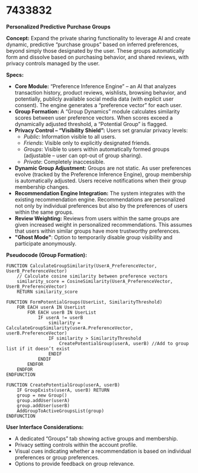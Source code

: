 # 7433832

**Personalized Predictive Purchase Groups**

**Concept:** Expand the private sharing functionality to leverage AI and create dynamic, predictive “purchase groups” based on inferred preferences, beyond simply those designated by the user. These groups automatically form and dissolve based on purchasing behavior, and shared reviews, with privacy controls managed by the user.

**Specs:**

*   **Core Module:** “Preference Inference Engine” – an AI that analyzes transaction history, product reviews, wishlists, browsing behavior, and potentially, publicly available social media data (with explicit user consent). The engine generates a “preference vector” for each user.
*   **Group Formation:** A “Group Dynamics” module calculates similarity scores between user preference vectors.  When scores exceed a dynamically adjusted threshold, a “Potential Group” is flagged.
*   **Privacy Control – “Visibility Shield”:** Users set granular privacy levels:
    *   *Public*:  Information visible to all users.
    *   *Friends*:  Visible only to explicitly designated friends.
    *   *Groups*:  Visible to users within automatically formed groups (adjustable – user can opt-out of group sharing).
    *   *Private*:  Completely inaccessible.
*   **Dynamic Group Adjustment:** Groups are not static.  As user preferences evolve (tracked by the Preference Inference Engine), group membership is automatically adjusted. Users receive notifications when their group membership changes.
*   **Recommendation Engine Integration:** The system integrates with the existing recommendation engine.  Recommendations are personalized not only by individual preferences but also by the preferences of users within the same groups.
*   **Review Weighting:** Reviews from users within the same groups are given increased weight in personalized recommendations. This assumes that users within similar groups have more trustworthy preferences.
*   **"Ghost Mode"**: Option to temporarily disable group visibility and participate anonymously.

**Pseudocode (Group Formation):**

```
FUNCTION CalculateGroupSimilarity(UserA_PreferenceVector, UserB_PreferenceVector)
    // Calculate cosine similarity between preference vectors
    similarity_score = CosineSimilarity(UserA_PreferenceVector, UserB_PreferenceVector)
    RETURN similarity_score

FUNCTION FormPotentialGroups(UserList, SimilarityThreshold)
    FOR EACH userA IN UserList
        FOR EACH userB IN UserList
            IF userA != userB
                similarity = CalculateGroupSimilarity(userA.PreferenceVector, userB.PreferenceVector)
                IF similarity > SimilarityThreshold
                    CreatePotentialGroup(userA, userB) //Add to group list if it doesn’t exist
                ENDIF
            ENDIF
        ENDFOR
    ENDFOR
ENDFUNCTION

FUNCTION CreatePotentialGroup(userA, userB)
    IF GroupExists(userA, userB) RETURN
    group = new Group()
    group.addUser(userA)
    group.addUser(userB)
    AddGroupToActiveGroupsList(group)
ENDFUNCTION
```

**User Interface Considerations:**

*   A dedicated “Groups” tab showing active groups and membership.
*   Privacy setting controls within the account profile.
*   Visual cues indicating whether a recommendation is based on individual preferences or group preferences.
*   Options to provide feedback on group relevance.